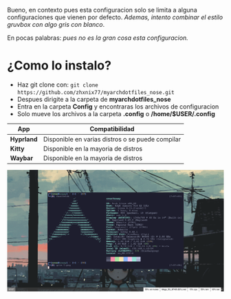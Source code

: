 Bueno, en contexto pues esta configuracion solo se limita a alguna configuraciones que vienen por defecto. _Ademas, intento combinar el estilo gruvbox con algo gris con blanco_. 

En pocas palabras: _pues no es la gran cosa esta configuracion._

# ¿Como lo instalo?

- Haz git clone con: `git clone https://github.com/zhxnix77/myarchdotfiles_nose.git`
- Despues dirigite a la carpeta de **myarchdotfiles_nose**
- Entra en la carpeta **Config** y encontraras los archivos de configuracion
- Solo mueve los archivos a la carpeta **.config** o **/home/$USER/.config**

|App                    |Compatibilidad                    |
|--------------------|--------------------|
|**Hyprland**                    |Disponible en varias distros o se puede compilar                    |
|**Kitty**                   |Disponible en la mayoria de distros                    |
|**Waybar**                    |Disponible en la mayoria de distros                    |

![Captura de pantalla del escritorio (Tiling Manager o Gestor de ventanas en mosaico)](2.png)
